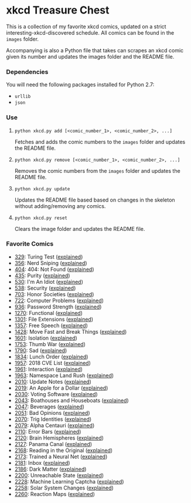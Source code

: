 # xkcd Treasure Chest

This is a collection of my favorite xkcd comics, updated on a strict interesting-xkcd-discovered schedule. All comics can be found in the `images` folder.

Accompanying is also a Python file that takes can scrapes an xkcd comic given its number and updates the images folder and the README file.

### Dependencies

You will need the following packages installed for Python 2.7:
* `urllib`
* `json`

### Use

1. `python xkcd.py add [<comic_number_1>, <comic_number_2>, ...]`

   Fetches and adds the comic numbers to the `images` folder and updates the README file.

2. `python xkcd.py remove [<comic_number_1>, <comic_number_2>, ...]`

   Removes the comic numbers from the `images` folder and updates the README file.

3. `python xkcd.py update`

   Updates the README file based based on changes in the skeleton without adding/removing any comics.

4. `python xkcd.py reset`

   Clears the image folder and updates the README file.

### Favorite Comics
* [329](https://xkcd.com/329): Turing Test ([explained](http://www.explainxkcd.com/wiki/index.php/329))
* [356](https://xkcd.com/356): Nerd Sniping ([explained](http://www.explainxkcd.com/wiki/index.php/356))
* [404](https://xkcd.com/404): 404: Not Found ([explained](http://www.explainxkcd.com/wiki/index.php/404))
* [435](https://xkcd.com/435): Purity ([explained](http://www.explainxkcd.com/wiki/index.php/435))
* [530](https://xkcd.com/530): I'm An Idiot ([explained](http://www.explainxkcd.com/wiki/index.php/530))
* [538](https://xkcd.com/538): Security ([explained](http://www.explainxkcd.com/wiki/index.php/538))
* [703](https://xkcd.com/703): Honor Societies ([explained](http://www.explainxkcd.com/wiki/index.php/703))
* [722](https://xkcd.com/722): Computer Problems ([explained](http://www.explainxkcd.com/wiki/index.php/722))
* [936](https://xkcd.com/936): Password Strength ([explained](http://www.explainxkcd.com/wiki/index.php/936))
* [1270](https://xkcd.com/1270): Functional ([explained](http://www.explainxkcd.com/wiki/index.php/1270))
* [1301](https://xkcd.com/1301): File Extensions ([explained](http://www.explainxkcd.com/wiki/index.php/1301))
* [1357](https://xkcd.com/1357): Free Speech ([explained](http://www.explainxkcd.com/wiki/index.php/1357))
* [1428](https://xkcd.com/1428): Move Fast and Break Things ([explained](http://www.explainxkcd.com/wiki/index.php/1428))
* [1601](https://xkcd.com/1601): Isolation ([explained](http://www.explainxkcd.com/wiki/index.php/1601))
* [1753](https://xkcd.com/1753): Thumb War ([explained](http://www.explainxkcd.com/wiki/index.php/1753))
* [1790](https://xkcd.com/1790): Sad ([explained](http://www.explainxkcd.com/wiki/index.php/1790))
* [1834](https://xkcd.com/1834): Lunch Order ([explained](http://www.explainxkcd.com/wiki/index.php/1834))
* [1957](https://xkcd.com/1957): 2018 CVE List ([explained](http://www.explainxkcd.com/wiki/index.php/1957))
* [1961](https://xkcd.com/1961): Interaction ([explained](http://www.explainxkcd.com/wiki/index.php/1961))
* [1963](https://xkcd.com/1963): Namespace Land Rush ([explained](http://www.explainxkcd.com/wiki/index.php/1963))
* [2010](https://xkcd.com/2010): Update Notes ([explained](http://www.explainxkcd.com/wiki/index.php/2010))
* [2019](https://xkcd.com/2019): An Apple for a Dollar ([explained](http://www.explainxkcd.com/wiki/index.php/2019))
* [2030](https://xkcd.com/2030): Voting Software ([explained](http://www.explainxkcd.com/wiki/index.php/2030))
* [2043](https://xkcd.com/2043): Boathouses and Houseboats ([explained](http://www.explainxkcd.com/wiki/index.php/2043))
* [2047](https://xkcd.com/2047): Beverages ([explained](http://www.explainxkcd.com/wiki/index.php/2047))
* [2051](https://xkcd.com/2051): Bad Opinions ([explained](http://www.explainxkcd.com/wiki/index.php/2051))
* [2070](https://xkcd.com/2070): Trig Identities ([explained](http://www.explainxkcd.com/wiki/index.php/2070))
* [2079](https://xkcd.com/2079): Alpha Centauri ([explained](http://www.explainxkcd.com/wiki/index.php/2079))
* [2110](https://xkcd.com/2110): Error Bars ([explained](http://www.explainxkcd.com/wiki/index.php/2110))
* [2120](https://xkcd.com/2120): Brain Hemispheres ([explained](http://www.explainxkcd.com/wiki/index.php/2120))
* [2127](https://xkcd.com/2127): Panama Canal ([explained](http://www.explainxkcd.com/wiki/index.php/2127))
* [2168](https://xkcd.com/2168): Reading in the Original ([explained](http://www.explainxkcd.com/wiki/index.php/2168))
* [2173](https://xkcd.com/2173): Trained a Neural Net ([explained](http://www.explainxkcd.com/wiki/index.php/2173))
* [2181](https://xkcd.com/2181): Inbox ([explained](http://www.explainxkcd.com/wiki/index.php/2181))
* [2186](https://xkcd.com/2186): Dark Matter ([explained](http://www.explainxkcd.com/wiki/index.php/2186))
* [2200](https://xkcd.com/2200): Unreachable State ([explained](http://www.explainxkcd.com/wiki/index.php/2200))
* [2228](https://xkcd.com/2228): Machine Learning Captcha ([explained](http://www.explainxkcd.com/wiki/index.php/2228))
* [2258](https://xkcd.com/2258): Solar System Changes ([explained](http://www.explainxkcd.com/wiki/index.php/2258))
* [2260](https://xkcd.com/2260): Reaction Maps ([explained](http://www.explainxkcd.com/wiki/index.php/2260))
